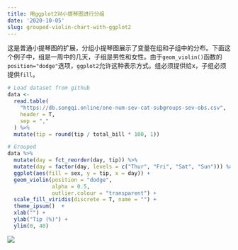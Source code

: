 ```yaml
---
title: 用ggplot2对小提琴图进行分组
date: '2020-10-05'
slug: grouped-violin-chart-with-ggplot2
---
```


这是普通小提琴图的扩展，分组小提琴图展示了变量在组和子组中的分布。下面这个例子中，组是一周中的几天，子组是男性和女性。由于`geom_violin()`函数的`position="dodge"`选项，`ggplot2`允许这种表示方式。组必须提供给x，子组必须提供`fill`。

```R
# Load dataset from github
data <-
  read.table(
    "https://db.songqi.online/one-num-sev-cat-subgroups-sev-obs.csv",
    header = T,
    sep = ","
  ) %>%
  mutate(tip = round(tip / total_bill * 100, 1))

# Grouped
data %>%
  mutate(day = fct_reorder(day, tip)) %>%
  mutate(day = factor(day, levels = c("Thur", "Fri", "Sat", "Sun"))) %>%
  ggplot(aes(fill = sex, y = tip, x = day)) +
  geom_violin(position = "dodge",
              alpha = 0.5,
              outlier.colour = "transparent") +
  scale_fill_viridis(discrete = T, name = "") +
  theme_ipsum()  +
  xlab("") +
  ylab("Tip (%)") +
  ylim(0, 40)
 ```

![](https://db.songqi.online/violin-3.png)
